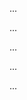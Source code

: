 <panel type="warning" header=":trophy: Can use documentation tools :star::star:" expandable no-close>

<panel type="warning" header=":trophy: Can explain JavaDoc :star::star:" expandable>
  <include src="../../book/documentation/tools/javaDoc/what/full.md" />
  <panel header=":dart: Evidence" expanded>

...

  </panel>
</panel>

<panel type="warning" header=":trophy: Can write Javadoc comments :star::star:" expandable>
  <include src="../../book/documentation/tools/javaDoc/how/full.md" />
  <panel header=":dart: Evidence" expanded>

...

  </panel>
</panel>

<panel type="warning" header=":trophy: Can explain Markdown :star::star:" expandable>
  <include src="../../book/documentation/tools/markdown/what/full.md" />
  <panel header=":dart: Evidence" expanded>

...

  </panel>
</panel>

<panel type="warning" header=":trophy: Can write documents in Markdown format :star::star:" expandable>
  <include src="../../book/documentation/tools/markdown/how/full.md" />
  <panel header=":dart: Evidence" expanded>

...

  </panel>
</panel>

<panel type="info" header=":trophy: Can use basic AsciiDoc :star::star::star:" expandable>
  <include src="../../book/documentation/tools/asciiDoc/what/full.md" />
  <panel header=":dart: Evidence" expanded>

...

  </panel>
</panel>

</panel>
